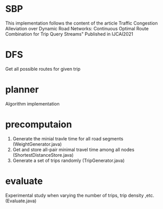# SBP
This implementation follows the content of the article 
Traffic Congestion Alleviation over Dynamic Road Networks: Continuous Optimal Route Combination for Trip Query Streams" Published in IJCAI2021

# DFS
Get all possible routes for given trip

# planner
Algorithm implementation

# precomputaion
1. Generate the minial travle time for all road segments (WeightGenerator.java)
2. Get and store all-pair minimal travel time among all nodes (ShortestDistanceStore.java)
3. Generate a set of trips randomly (TripGenerator.java)

# evaluate
Experimental study when varying the number of trips, trip density ,etc. (Evaluate.java)